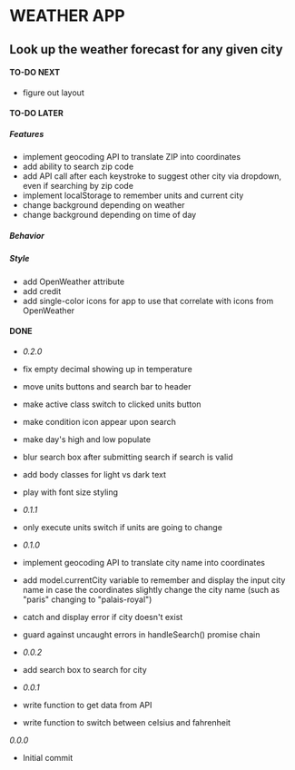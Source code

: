 # WEATHER APP

## Look up the weather forecast for any given city

#### TO-DO NEXT

-   figure out layout

#### TO-DO LATER

##### Features

-   implement geocoding API to translate ZIP into coordinates
-   add ability to search zip code
-   add API call after each keystroke to suggest other city via dropdown, even if searching by zip code
-   implement localStorage to remember units and current city
-   change background depending on weather
-   change background depending on time of day

##### Behavior

##### Style
- add OpenWeather attribute
- add credit 
- add single-color icons for app to use that correlate with icons from OpenWeather

#### DONE
- *0.2.0*
- fix empty decimal showing up in temperature
- move units buttons and search bar to header
- make active class switch to clicked units button
- make condition icon appear upon search
- make day's high and low populate
- blur search box after submitting search if search is valid
- add body classes for light vs dark text
- play with font size styling

-   _0.1.1_
-   only execute units switch if units are going to change

-   _0.1.0_
-   implement geocoding API to translate city name into coordinates
-   add model.currentCity variable to remember and display the input city name in case the coordinates slightly change the city name (such as "paris" changing to "palais-royal")
-   catch and display error if city doesn't exist
-   guard against uncaught errors in handleSearch() promise chain

-   _0.0.2_
-   add search box to search for city

-   _0.0.1_
-   write function to get data from API
-   write function to switch between celsius and fahrenheit

_0.0.0_
- Initial commit
